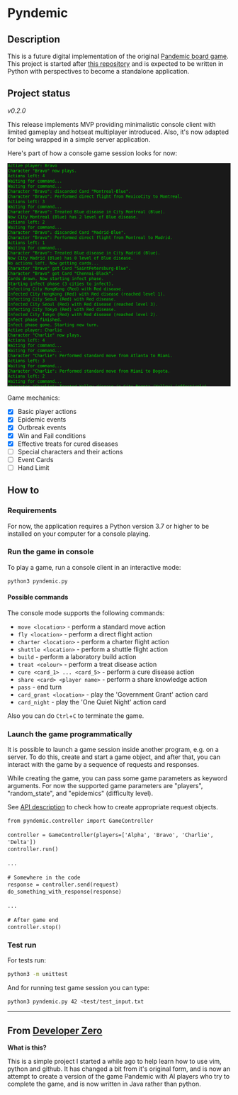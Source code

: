# Pyndemic

## Description
This is a future digital implementation of the original [Pandemic board game][official].
This project is started after [this repository][ref] and is expected to be written in Python with perspectives to become a standalone application.

## Project status
_v0.2.0_

This release implements MVP providing minimalistic console client with limited gameplay and hotseat multiplayer introduced.
Also, it's now adapted for being wrapped in a simple server application.

Here's part of how a console game session looks for now:

![gameplay screenshot](/doc/readme/game_screenshot_1.png)

Game mechanics:
 - [x] Basic player actions
 - [x] Epidemic events
 - [x] Outbreak events
 - [x] Win and Fail conditions
 - [x] Effective treats for cured diseases
 - [ ] Special characters and their actions
 - [ ] Event Cards
 - [ ] Hand Limit

## How to

### Requirements
For now, the application requires a Python version 3.7 or higher to be installed on your computer for a console playing.

### Run the game in console
To play a game, run a console client in an interactive mode:
```bash
python3 pyndemic.py
```

#### Possible commands
The console mode supports the following commands:

 * `move <location>` - perform a standard move action
 * `fly <location>` - perform a direct flight action
 * `charter <location>` - perform a charter flight action
 * `shuttle <location>` - perform a shuttle flight action
 * `build` - perform a laboratory build action
 * `treat <colour>` - perform a treat disease action
 * `cure <card_1> ... <card_5>` - perform a cure disease action
 * `share <card> <player name>` - perform a share knowledge action
 * `pass` - end turn
 * `card_grant <location>` - play the 'Government Grant' action card
 * `card_night` - play the 'One Quiet Night' action card

Also you can do `Ctrl`+`C` to terminate the game.

### Launch the game programmatically
It is possible to launch a game session inside another program, e.g. on a server. To do this, create and start a game object, and after that, you can interact with the game by a sequence of requests and responses.

While creating the game, you can pass some game parameters as keyword arguments. For now the supported game parameters are "players", "random_state", and "epidemics" (difficulty level).

See [API description](/API.md) to check how to create appropriate request objects.

```python3
from pyndemic.controller import GameController

controller = GameController(players=['Alpha', 'Bravo', 'Charlie', 'Delta'])
controller.run()

...

# Somewhere in the code
response = controller.send(request)
do_something_with_response(response)

...

# After game end
controller.stop()
```

### Test run
For tests run:
```bash
python3 -m unittest
```

And for running test game session you can type:
```bash
python3 pyndemic.py 42 <test/test_input.txt
```

---
## From [Developer Zero][ref-user]
**What is this?**

This is a simple project I started a while ago to help learn how to use vim, python and github. It has changed a bit from it's original form, and is now an attempt to create a version of the game Pandemic with AI players who try to complete the game, and is now written in Java rather than python.


[official]: https://www.zmangames.com/en/games/pandemic/ "Official page"
[ref]: https://github.com/Joesalmon1985/PandemicBoardGame "Base repository"
[ref-user]: https://github.com/Joesalmon1985 "Joe Salmon"
